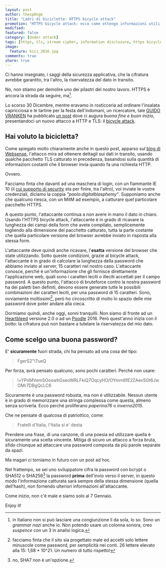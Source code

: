```yaml
---
layout: post
author: thesp0nge
title: "Ladri di biciclette: HTTPS bicycle attack"
promotion: "HTTPS bicycle attack: ecco come ottengo informazioni utili da qualche pacchetto TLS catturato"
modified: 
featured: false
category: [Under attack]
tags: [https, tls, stream cipher, information disclosure, https bicycle, bycycle attack]
image:
  feature: bici_2016.jpg
comments: true
share: true
---
```


Ci hanno insegnato, i saggi della sicurezza applicativa, che la cifratura
avrebbe garantito, tra l'altro, la riservatezza del dato in transito.

No, non stiamo per demolire uno dei pilastri del nostro lavoro. HTTPS è ancora
la strada da seguire, ma[^1].

Lo scorso 30 Dicembre, mentre eravamo in rosticceria ad ordinare l'insalata
capricciosa e le tartine per la festa dell'indomani, un ricercatore, tale
[GUIDO VRANKEN](https://guidovranken.wordpress.com) ha pubblicato [un
post](https://guidovranken.wordpress.com/2015/12/30/https-bicycle-attack/) dove
ci augura _buona fine e buon inizio_, presentandoci un nuovo attacco a HTTP e
TLS: il [bicycle
attack](http://www.theregister.co.uk/2016/01/06/https_bicycle/).

## Hai voluto la bicicletta?

Come spiegato molto chiaramente anche in questo post, apparso sul [blog di
Websense](http://blogs.websense.com/security-labs/https-bicycle-attack-obtaining-passwords-tls-encrypted-browser-requests),
l'attacco mira ad ottenere dettagli sui dati in transito, usando qualche
pacchetto TLS catturato in precedenza, basandosi sulla quantità di informazioni
costanti che il browser invia quando fa una richiesta HTTP.

Ovvero.

Facciamo finta che davanti ad una maschera di login, con un fiammante IE 10 (il
[cui supporto di
security](https://www.microsoft.com/en-us/WindowsForBusiness/End-of-IE-support)
sta per finire, tra l'altro), voi inviate le vostre credenziali, diciamo la
coppia _"paolo:digitalblasphemy"_. Supponiamo anche che qualcuno riesca, con un
MitM ad esempio, a catturare quel particolare pacchetto HTTPS.

A questo punto, l'attaccante continua a non avere in mano il dato in chiaro.
Usando l'HTTPS bicycle attack, l'attaccante è in grado di ricavare la lunghezza
dei campi della form che avete compilato, semplicemente togliendo alla
dimensione del pacchetto catturato, tutta la parte costante che quella
particolare versione del browser avrebbe inviato in risposta alla stessa form.

L'attaccante deve quindi anche ricavare, l'**esatta** versione del browser che
state utilizzando. Sotto queste condizioni, grazie al bicycle attack,
l'attaccante è in grado di calcolare la lunghezza della password che abbiamo
inviato al server, 15 caratteri nel nostro caso. L'attaccante conosce, perché è
un'informazione che gli fornisce direttamente l'applicazione web, quali sono i
caratteri leciti o illeciti accettati per il campo password. A questo punto,
l'attacco di bruteforce contro la nostra password ha dei paletti ben definiti,
devono essere generate tutte le possibili combinazioni dei caratteri leciti,
per una password di 15 caratteri. Sono, ovviamente moltissimi[^2], però ho
circoscritto di molto lo spazio delle mie password dove poter andare alla
cieca.

Dormiamo quindi, anche oggi, sonni tranquilli. Non siamo di fronte ad un
[Heartbleed](https://en.wikipedia.org/wiki/Heartbleed) versione 2.0 o ad un
[Poodle](https://en.wikipedia.org/wiki/POODLE) 2016. Però quest'anno inizia con
il botto: la cifratura può non bastare a tutelare la riservatezza del mio dato.

## Come scelgo una buona password?

E' **sicuramente** fuori strada, chi ha pensato ad una cosa del tipo:

> FgerS2"!7ueQ

Per forza, avrà pensato qualcuno, sono pochi caratteri. Perché non usare:

> l+YPnMVemSOoswhGseoWRLFkiQ7OqcyHO/OYmm6fE2ZAev5Gt6JwOMr7DBgQcLC6

Sicuramente è una password robusta, ma non è utilizzabile. Nessun utente è in
grado di memorizzare una stringa complessa come questa, almeno senza scriverla.
Ecco perché proliferano _paperina76_ o _inverno2015_.

Che ne pensate di qualcosa di patriottico, come:

> Fratelli d'Italia, l'Italia si e' desta

Prendere una frase, di una canzone, di una poesia ed utilizzare quella è
sicuramente una scelta vincente. Mitiga di sicuro un attacco a forza bruta,
sfido chiunque ad attaccare una password composta da più parole separate da
spazi.

Ma magari ci torniamo in futuro con un post ad hoc.

Nel frattempo, se sei uno sviluppatore cifra la password con bcrypt o SHA512 o
SHA256[^3] la password **prima** dell'invio verso il server, in questo modo
l'informazione catturata sarà sempre della stessa dimensione (quella
dell'hash), non fornendo ulteriori informazioni all'attaccante.

Come inizio, non c'è male e siamo solo al 7 Gennaio.

Enjoy it!


[^1]: in Italiano non si può lasciare una congiunzione lì da sola, lo so. Sono
      un _grammar nazi_ anche io. Non potendo usare un colonna sonora, creo
      _suspence_ con un 3 in analisi logica.

[^2]: facciamo finta che il sito sia progettato male ed accetti solo lettere
      minuscole come password, per semplicità nei conti. 26 lettere elevato
      alla 15: 1,68 * 10^21. Un numero di tutto rispetto!

[^3]: no, SHA7 non è un'opzione.

